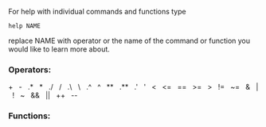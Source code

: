 For help with individual commands and functions type

`help NAME`

replace NAME with operator or the name of the command or function you would like to learn more about.

### Operators:

&plus; &nbsp; - &nbsp; .\* &nbsp; \* &nbsp; ./ &nbsp; / &nbsp; .\\ &nbsp; \\ &nbsp; .^ &nbsp; ^ &nbsp;
\*\* &nbsp; .** &nbsp; .\' &nbsp; \' &nbsp; < &nbsp; <= &nbsp; == &nbsp; >= &nbsp; > &nbsp; != &nbsp;
~= &nbsp; &amp; &nbsp; | &nbsp; ! &nbsp; ~ &nbsp; &amp;&amp; &nbsp; || &nbsp; ++ &nbsp; --

### Functions:

